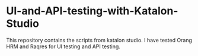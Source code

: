 # UI-and-API-testing-with-Katalon-Studio
This repository contains the scripts from katalon studio. I have tested Orang HRM and Raqres for UI testing and API testing. 
